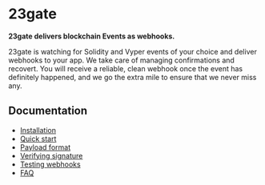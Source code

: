 # 23gate

**23gate delivers blockchain Events as webhooks.**

23gate is watching for Solidity and Vyper events of your choice and deliver webhooks to your app. We take care of managing confirmations and recovert. You will receive a reliable, clean webhook once the event has definitely happened, and we go the extra mile to ensure that we never miss any.

## Documentation

* [Installation](/docs/Installation.md)
* [Quick start](/docs/Quickstart.md)
* [Payload format](/docs/PayloadFormat.md)
* [Verifying signature](/docs/VerifyingSignature.md)
* [Testing webhooks](/docs/TestingWebhooks.md)
* [FAQ](/docs/FAQ.md)
